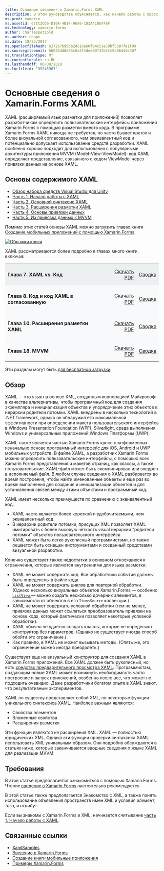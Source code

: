 ```yaml
---
title: Основные сведения о Xamarin.Forms XAML
description: В этом руководстве объясняется, как начало работы с кросс платформенных XAML для мобильных устройств. XAML позволяет разработчикам определение пользовательских интерфейсов в приложениях Xamarin.Forms, с помощью разметки, а не в коде.
ms.prod: xamarin
ms.assetid: 67CC2CD6-D10A-4B14-9696-1D3A410EFFBF
ms.technology: xamarin-forms
author: charlespetzold
ms.author: chape
ms.date: 10/25/2017
ms.openlocfilehash: 627267b95bb2d810a60f84c51e38bf5387fe1f99
ms.sourcegitcommit: 66682dd8e93c0e4f5dee69f32b5fc5a96443e307
ms.translationtype: MT
ms.contentlocale: ru-RU
ms.lasthandoff: 06/08/2018
ms.locfileid: "35245967"
---
```

# <a name="xamarinforms-xaml-basics"></a>Основные сведения о Xamarin.Forms XAML

XAML (расширяемый язык разметки для приложений) позволяет разработчикам определить пользовательские интерфейсы приложений Xamarin.Forms с помощью разметки вместо кода. В программе Xamarin.Forms XAML никогда не требуется, но часто бывает краток и более визуальной согласованного, чем эквивалентный код и потенциально допускает использование средств разработки. XAML особенно хорошо подходит для использования с популярными архитектуры приложения MVVM (Model-View-ViewModel): код XAML определяет представление, связанного с кодом ViewModel через привязки данных на основе XAML.

## <a name="xaml-basics-contents"></a>Основы содержимого XAML

* [Обзор набора средств Visual Studio для Unity](#Overview)
* [Часть 1. Начало работы с XAML](~/xamarin-forms/xaml/xaml-basics/get-started-with-xaml.md)
* [Часть 2. Основной синтаксис XAML](~/xamarin-forms/xaml/xaml-basics/essential-xaml-syntax.md)
* [Часть 3. Расширения разметки XAML](~/xamarin-forms/xaml/xaml-basics/xaml-markup-extensions.md)
* [Часть 4. Основы привязки данных](~/xamarin-forms/xaml/xaml-basics/data-binding-basics.md)
* [Часть 5. Из привязка данных к MVVM](~/xamarin-forms/xaml/xaml-basics/data-bindings-to-mvvm.md)

Помимо этих статей основы XAML можно загрузить главах книги [Создание мобильных приложений с помощью Xamarin.Forms](~/xamarin-forms/creating-mobile-apps-xamarin-forms/index.md):

[![](images/cover-sml.png "Обложки книги")](~/xamarin-forms/creating-mobile-apps-xamarin-forms/index.md)

XAML рассматриваются более подробно в главах много книги, включая:

<table style="border:0px; box-shadow:0 0px 0px" cellpadding="0" cellspacing="2" border="0" width="85%">
<tr style="background:#ecf0f1">
  <td style="border:0px;">
    <h4>Глава 7. XAML vs. Код</h4>
  </td>
  <td style="border:0px;" align="right"><a href="https://download.xamarin.com/developer/xamarin-forms-book/XamarinFormsBook-Ch07-Apr2016.pdf">Скачать PDF</a> </td>
  <td style="border:0px;" align="right"><a href="~/xamarin-forms/creating-mobile-apps-xamarin-forms/summaries/chapter07.md">Сводка</a></td>
</tr>
<tr style="background:#f8f9fa">
  <td style="border:0px;">
    <h4>Глава 8. Код и код XAML в согласованную</h4>
  </td>
  <td style="border:0px;" align="right"><a href="https://download.xamarin.com/developer/xamarin-forms-book/XamarinFormsBook-Ch08-Apr2016.pdf">Скачать PDF</a> </td>
  <td style="border:0px;" align="right"><a href="~/xamarin-forms/creating-mobile-apps-xamarin-forms/summaries/chapter08.md">Сводка</a></td>
</tr>
<tr style="background:#f8f9fa">
  <td style="border:0px;">
    <h4>Глава 10. Расширения разметки XAML</h4>
  </td>
  <td style="border:0px;" align="right"><a href="https://download.xamarin.com/developer/xamarin-forms-book/XamarinFormsBook-Ch10-Apr2016.pdf">Скачать PDF</a> </td>
  <td style="border:0px;" align="right"><a href="~/xamarin-forms/creating-mobile-apps-xamarin-forms/summaries/chapter10.md">Сводка</a></td>
</tr>
<tr style="background:#f8f9fa">
  <td style="border:0px;">
    <h4>Глава 18. MVVM</h4>
  </td>
  <td style="border:0px;" align="right"><a href="https://download.xamarin.com/developer/xamarin-forms-book/XamarinFormsBook-Ch18-Apr2016.pdf">Скачать PDF</a> </td>
  <td style="border:0px;" align="right"><a href="~/xamarin-forms/creating-mobile-apps-xamarin-forms/summaries/chapter18.md">Сводка</a></td></tr>
</table>

Эти разделы могут быть [для бесплатной загрузки](~/xamarin-forms/creating-mobile-apps-xamarin-forms/index.md).

<a name="Overview" />

## <a name="overview"></a>Обзор

XAML — это язык на основе XML, созданным корпорацией Майкрософт в качестве альтернативы, чтобы программный код для создания экземпляра и инициализация объектов и упорядочение этих объектов в иерархии родители потомки. XAML внедрены в несколько технологий в .NET framework, однако он обнаружил его максимальной эффективности при определении макета пользовательского интерфейса в Windows Presentation Foundation (WPF), Silverlight, среда выполнения Windows и универсальных приложений Windows Платформы (UWP).

XAML также является частью Xamarin.Forms кросс платформенных изначально основе программный интерфейс для iOS, Android и UWP мобильных устройств. В файле XAML, а разработчик Xamarin.Forms можно определить пользовательские интерфейсы, с помощью всех Xamarin.Forms представления и макетов страниц, как классы, а также пользовательские. XAML-файл может быть скомпилирован или внедрен в исполняемый файл. В любом случае сведения о XAML разбирается во время построения, чтобы найти именованные объекты и еще раз во время выполнения для создания и инициализации объектов и для установления связей между этими объектами и программный код.

XAML имеет несколько преимуществ по сравнению с эквивалентный код:

-  XAML часто является более короткой и удобочитаемыми, чем эквивалентный код.
-  В иерархии родители потомки, присущих XML позволяет XAML имитировать с более высокую четкость visual иерархии "родители потомки" объектов пользовательского интерфейса.
-  XAML может быть легко рукописный программистами, но также решается быть оснащен инструментами и созданный средствами визуальной разработки.

Конечно существует также недостатки в основном относящихся к ограничения, которые являются внутренними для языка разметки.

-  XAML не может содержать код. Все обработчики событий должны быть определены в файле кода.
-  XAML не может содержать циклов для повторной обработки. (Однако несколько визуальных объектов Xamarin.Forms — особенно [ `ListView` ](https://developer.xamarin.com/api/type/Xamarin.Forms.ListView/) — можно создать несколько дочерних элементов, в зависимости от объектов в его `ItemsSource` коллекции.)
-  XAML не может содержать условной обработки (тем не менее, привязка данных может ссылаться преобразователь привязки на основе кода, который фактически позволяет некоторые условной обработки).
-  XAML обычно не удается создать классы, которые не определяют конструктор без параметров. (Однако не существует иногда способ обойти это ограничение.)
-  Как правило, в XAML не может вызывать методы. (Опять же, это ограничение можно иногда преодолеть.)

Существует еще не визуальный конструктор для создания XAML в Xamarin.Forms приложений. Все XAML должен быть рукописный, но есть [средство предварительного просмотра XAML](~/xamarin-forms/xaml/xaml-previewer.md). Программистам, создающим новые XAML может возникнуть необходимость часто построение и запуск приложений, особенно после все, что может не подходить очевидно. Даже разработчики богатом опыте в XAML знают, что результативным экспериментов.

XAML по существу представляет собой XML, но некоторые функции уникального синтаксиса XAML. Наиболее важным являются:

- Свойства элементов
- Вложенные свойства
- Расширения разметки

Эти функции являются *не* расширения XML. XAML — полностью юридических XML. Однако эти функции проверки синтаксиса XAML использовать XML уникальным образом. Они подробно обсуждаются в статьях ниже, которые заканчиваются вводные сведения о языке XAML для реализации MVVM.

## <a name="requirements"></a>Требования

В этой статье предполагается ознакомиться с помощью Xamarin.Forms. Чтение [введение в Xamarin.Forms](~/xamarin-forms/get-started/introduction-to-xamarin-forms.md) настоятельно рекомендуется.

В этой статье также предполагается Знакомство с XML, а также понять использование объявления пространств имен XML и условия *элемент*, *тега*, и *атрибут*.

Если вы знакомы с Xamarin.Forms и XML, начинается считывание [часть 1. Начало работы с XAML](~/xamarin-forms/xaml/xaml-basics/get-started-with-xaml.md).



## <a name="related-links"></a>Связанные ссылки

- [XamlSamples](https://developer.xamarin.com/samples/xamarin-forms/XamlSamples/)
- [Введение в Xamarin.Forms](~/xamarin-forms/get-started/introduction-to-xamarin-forms.md)
- [Создание книги мобильные приложения](~/xamarin-forms/creating-mobile-apps-xamarin-forms/index.md)
- [Примеры Xamarin.Forms](https://developer.xamarin.com/samples/xamarin-forms/all/)
